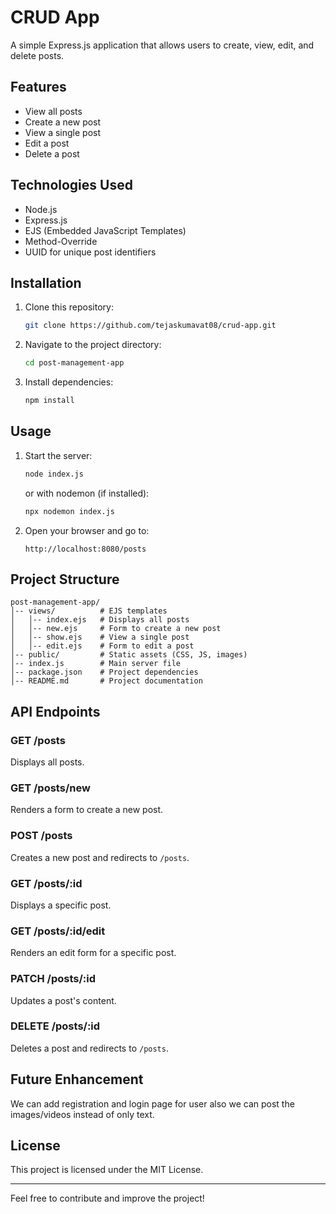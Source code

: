 # CRUD App

A simple Express.js application that allows users to create, view, edit, and delete posts.

## Features
- View all posts
- Create a new post
- View a single post
- Edit a post
- Delete a post

## Technologies Used
- Node.js
- Express.js
- EJS (Embedded JavaScript Templates)
- Method-Override
- UUID for unique post identifiers

## Installation

1. Clone this repository:
   ```sh
   git clone https://github.com/tejaskumavat08/crud-app.git
   ```
2. Navigate to the project directory:
   ```sh
   cd post-management-app
   ```
3. Install dependencies:
   ```sh
   npm install
   ```

## Usage

1. Start the server:
   ```sh
   node index.js
   ```
   or with nodemon (if installed):
   ```sh
   npx nodemon index.js
   ```
2. Open your browser and go to:
   ```
   http://localhost:8080/posts
   ```

## Project Structure
```
post-management-app/
│-- views/          # EJS templates
│   │-- index.ejs   # Displays all posts
│   │-- new.ejs     # Form to create a new post
│   │-- show.ejs    # View a single post
│   │-- edit.ejs    # Form to edit a post
│-- public/         # Static assets (CSS, JS, images)
│-- index.js        # Main server file
│-- package.json    # Project dependencies
│-- README.md       # Project documentation
```

## API Endpoints

### GET /posts
Displays all posts.

### GET /posts/new
Renders a form to create a new post.

### POST /posts
Creates a new post and redirects to `/posts`.

### GET /posts/:id
Displays a specific post.

### GET /posts/:id/edit
Renders an edit form for a specific post.

### PATCH /posts/:id
Updates a post's content.

### DELETE /posts/:id
Deletes a post and redirects to `/posts`.

## Future Enhancement
We can add registration and login page for user also we can post the images/videos instead of only text. 

## License
This project is licensed under the MIT License.

---
Feel free to contribute and improve the project!

